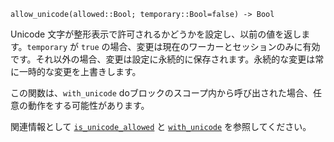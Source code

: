```
allow_unicode(allowed::Bool; temporary::Bool=false) -> Bool
```

Unicode 文字が整形表示で許可されるかどうかを設定し、以前の値を返します。`temporary` が `true` の場合、変更は現在のワーカーとセッションのみに有効です。それ以外の場合、変更は設定に永続的に保存されます。永続的な変更は常に一時的な変更を上書きします。

この関数は、`with_unicode` doブロックのスコープ内から呼び出された場合、任意の動作をする可能性があります。

関連情報として [`is_unicode_allowed`](@ref) と [`with_unicode`](@ref) を参照してください。
